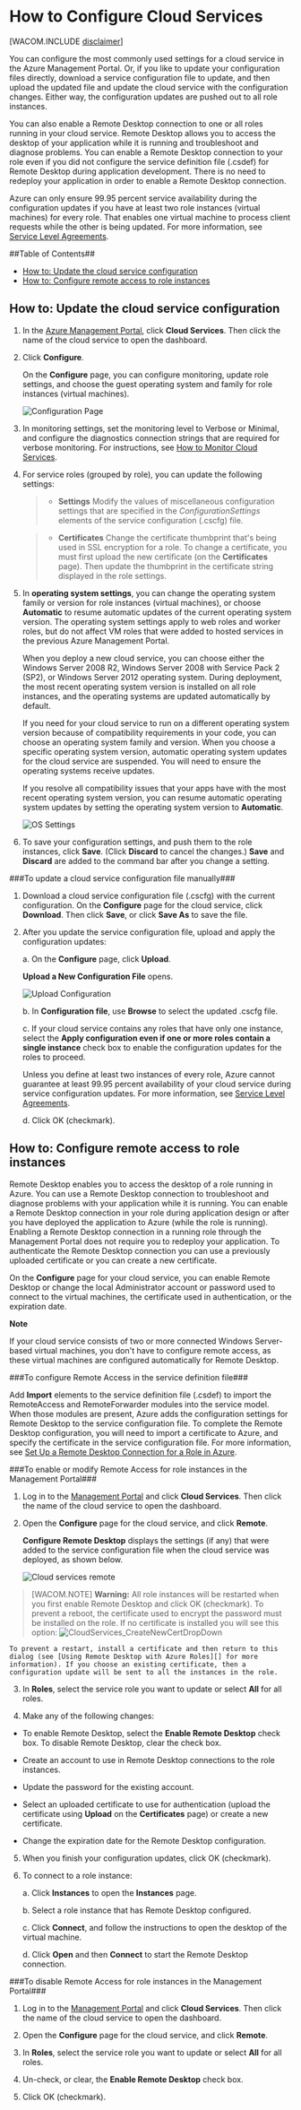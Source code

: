 <properties linkid="manage-services-how-to-configure-a-cloud-service" urlDisplayName="How to configure" pageTitle="How to configure a cloud service - Azure" metaKeywords="Configuring cloud services" description="Learn how to configure cloud services in Azure. Learn to update the cloud service configuration and configure remote access to role instances." metaCanonical="" services="cloud-services" documentationCenter="" title="How to Configure Cloud Services" authors="davidmu" solutions="" manager="" editor="" />

<tags ms.service="cloud-services" ms.workload="tbd" ms.tgt_pltfrm="na" ms.devlang="na" ms.topic="article" ms.date="01/01/1900" ms.author="davidmu" />




<h1><a id="configurecloudservice"></a>How to Configure Cloud Services</h1>

[WACOM.INCLUDE [disclaimer](../includes/disclaimer.md)]

You can configure the most commonly used settings for a cloud service in the Azure Management Portal. Or, if you like to update your configuration files directly, download a service configuration file to update, and then upload the updated file and update the cloud service with the configuration changes. Either way, the configuration updates are pushed out to all role instances.

You can also enable a Remote Desktop connection to one or all roles running in your cloud service.  Remote Desktop allows you to access the desktop of your application while it is running and troubleshoot and diagnose problems.  You can enable a Remote Desktop connection to your role even if you did not configure the service definition file (.csdef) for Remote Desktop during application development.  There is no need to redeploy your application in order to enable a Remote Desktop connection.

Azure can only ensure 99.95 percent service availability during the configuration updates if you have at least two role instances (virtual machines) for every role. That enables one virtual machine to process client requests while the other is being updated. For more information, see [Service Level Agreements](https://www.windowsazure.com/en-us/support/legal/sla/).

##Table of Contents##

* [How to: Update the cloud service configuration](#update)
* [How to: Configure remote access to role instances](#remoteaccess)


<h2><a id="update"></a>How to: Update the cloud service configuration</h2>

1. In the [Azure Management Portal](http://manage.windowsazure.com/), click **Cloud Services**. Then click the name of the cloud service to open the dashboard.


2. Click **Configure**.

	On the **Configure** page, you can configure monitoring, update role settings, and choose the guest operating system and family for role instances (virtual machines). 

	![Configuration Page](./media/cloud-services-how-to-configure/CloudServices_ConfigurePage1.png)

3. In monitoring settings, set the monitoring level to Verbose or Minimal, and configure the diagnostics connection strings that are required for verbose monitoring. For instructions, see [How to Monitor Cloud Services](../how-to-monitor-a-cloud-service/).


4. For service roles (grouped by role), you can update the following settings:

	>- **Settings**   Modify the values of miscellaneous configuration settings that are specified in the *ConfigurationSettings* elements of the service configuration (.cscfg) file.
	
	>- **Certificates**   Change the certificate thumbprint that's being used in SSL encryption for a role. To change a certificate, you must first upload the new certificate (on the **Certificates** page). Then update the thumbprint in the certificate string displayed in the role settings.

5. In **operating system settings**, you can change the operating system family or version for role instances (virtual machines), or choose **Automatic** to resume automatic updates of the current operating system version. The operating system settings apply to web roles and worker roles, but do not affect VM roles that were added to hosted services in the previous Azure Management Portal.

	When you deploy a new cloud service, you can choose either the Windows Server 2008 R2,  Windows Server 2008 with Service Pack 2 (SP2), or Windows Server 2012 operating system. During deployment, the most recent operating system version is installed on all role instances, and the operating systems are updated automatically by default. 

	If you need for your cloud service to run on a different operating system version because of compatibility requirements in your code, you can choose an operating system family and version. When you choose a specific operating system version, automatic operating system updates for the cloud service are suspended. You will need to ensure the operating systems receive updates.

	If you resolve all compatibility issues that your apps have with the most recent operating system version, you can resume automatic operating system updates by setting the operating system version to **Automatic**. 

	![OS Settings](./media/cloud-services-how-to-configure/CloudServices_ConfigurePage_OSSettings.png)

6. To save your configuration settings, and push them to the role instances, click **Save**. (Click **Discard** to cancel the changes.) **Save** and **Discard** are added to the command bar after you change a setting.

###To update a cloud service configuration file manually###

1. Download a cloud service configuration file (.cscfg) with the current configuration. On the **Configure** page for the cloud service, click **Download**. Then click **Save**, or click **Save As** to save the file.

2. After you update the service configuration file, upload and apply the configuration updates:

	a. On the **Configure** page, click **Upload**.
	
	**Upload a New Configuration File** opens.

	![Upload Configuration](./media/cloud-services-how-to-configure/CloudServices_UploadConfigFile.png)

	b. In **Configuration file**, use **Browse** to select the updated .cscfg file.

	c. If your cloud service contains any roles that have only one instance, select the **Apply configuration even if one or more roles contain a single instance** check box to enable the configuration updates for the roles to proceed.

	Unless you define at least two instances of every role, Azure cannot guarantee at least 99.95 percent availability of your cloud service during service configuration updates. For more information, see [Service Level Agreements](http://www.windowsazure.com/en-us/support/legal/sla/).

	d. Click OK (checkmark). 


<h2><a id="remoteaccess"></a>How to: Configure remote access to role instances</h2>

Remote Desktop enables you to access the desktop of a role running in Azure. You can use a Remote Desktop connection to troubleshoot and diagnose problems with your application while it is running. You can enable a Remote Desktop connection in your role during application design or after you have deployed the application to Azure (while the role is running).  Enabling a Remote Desktop connection in a running role through the Management Portal does not require you to redeploy your application.  To authenticate the Remote Desktop connection you can use a previously uploaded certificate or you can create a new certificate.

On the **Configure** page for your cloud service, you can enable Remote Desktop or change the local Administrator account or password used to connect to the virtual machines, the certificate used in authentication, or the expiration date.

<div class="dev-callout"> 
<b>Note</b> 
<p>If your cloud service consists of two or more connected Windows Server-based virtual machines, you don't have to configure remote access, as these virtual machines are configured automatically for Remote Desktop.</p> 
</div>


###To configure Remote Access in the service definition file###

Add **Import** elements to the service definition file (.csdef) to import the RemoteAccess and RemoteForwarder modules into the service model. When those modules are present, Azure adds the configuration settings for Remote Desktop to the service configuration file. To complete the Remote Desktop configuration, you will need to import a certificate to Azure, and specify the certificate in the service configuration file. For more information, see [Set Up a Remote Desktop Connection for a Role in Azure][].

###To enable or modify Remote Access for role instances in the Management Portal###

1. Log in to the [Management Portal](http://manage.windowsazure.com/) and click **Cloud Services**. Then click the name of the cloud service to open the dashboard.

2. Open the **Configure** page for the cloud service, and click **Remote**.

	 **Configure Remote Desktop** displays the settings (if any) that were added to the service configuration file when the cloud service was deployed, as shown below.

	![Cloud services remote](./media/cloud-services-how-to-configure/CloudServices_Remote.png)

> [WACOM.NOTE]
> **Warning:** All role instances will be restarted when you first enable Remote Desktop and click OK (checkmark). To prevent a reboot, the certificate used to encrypt the password must be installed on the role. If no certificate is installed you will see this option: ![CloudServices_CreateNewCertDropDown](./media/cloud-services-how-to-configure/CloudServices_CreateNewCertDropDown.png)

	To prevent a restart, install a certificate and then return to this dialog (see [Using Remote Desktop with Azure Roles][] for more information). If you choose an existing certificate, then a configuration update will be sent to all the instances in the role.

3. In **Roles**, select the service role you want to update or select **All** for all roles.

4. Make any of the following changes:

- To enable Remote Desktop, select the **Enable Remote Desktop** check box. To disable Remote Desktop, clear the check box.

- Create an account to use in Remote Desktop connections to the role instances.

- Update the password for the existing account.

- Select an uploaded certificate to use for authentication (upload the certificate using **Upload** on the **Certificates** page) or create a new certificate. 

- Change the expiration date for the Remote Desktop configuration.

5. When you finish your configuration updates, click OK (checkmark).

6. To connect to a role instance:

	a. Click **Instances** to open the **Instances** page.

	b. Select a role instance that has Remote Desktop configured.

	c. Click **Connect**, and follow the instructions to open the desktop of the virtual machine. 

	d. Click **Open** and then **Connect** to start the Remote Desktop connection.

###To disable Remote Access for role instances in the Management Portal###

1. Log in to the [Management Portal](http://manage.windowsazure.com/) and click **Cloud Services**. Then click the name of the cloud service to open the dashboard.

2. Open the **Configure** page for the cloud service, and click **Remote**.

3. In **Roles**, select the service role you want to update or select **All** for all roles.

4. Un-check, or clear, the **Enable Remote Desktop** check box.

5. Click OK (checkmark).

[Set Up a Remote Desktop Connection for a Role in Azure]: http://msdn.microsoft.com/en-us/library/windowsazure/hh124107.aspx

[Using Remote Desktop with Azure Roles]: http://msdn.microsoft.com/en-us/library/windowsazure/gg443832.aspx
			

